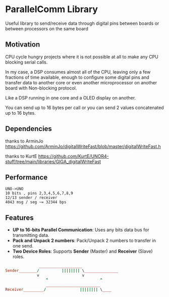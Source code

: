 
# ParallelComm Library

Useful library to send/receive data through digital pins between boards or 
between processors on the same board

## Motivation

CPU cycle hungry projects where it is not possible at all to make any 
CPU blocking serial calls.

In my case, a DSP consumes almost all of the CPU, leaving only a few 
fractions of time available, enough to configure some digital pins and 
transfer data to another core or even another microprocessor on 
another board with Non-blocking protocol.

Like a DSP running in one core and a OLED display on another.

You can send up to 16 bytes per call or you can send 2 
values concatenated up to 16 bytes.

## Dependencies

thanks to ArminJo
https://github.com/ArminJo/digitalWriteFast/blob/master/digitalWriteFast.h

thanks to KurtE
https://github.com/KurtE/UNOR4-stuff/tree/main/libraries/GIGA_digitalWriteFast


## Performance
```
UNO->UNO 
10 bits , pins 2,3,4,5,6,7,8,9
12/13 sender / receiver
4043 msg / seg ~= 32344 bps 
```

## Features

- **UP to 16-bits Parallel Communication**: Uses any bits data bus for transmitting data.
- **Pack and Unpack 2 numbers**: Pack/Unpack 2 numbers to transfer in one send.
- **Two Device Roles**: Supports **Sender** (Master) and **Receiver** (Slave) roles.


```ruby
               ___________________
Sender________/          |||||||| \_______________
              v                   v
                  ^                       ^
                  ________________________
Receiver_________/               |||||||| \____

```